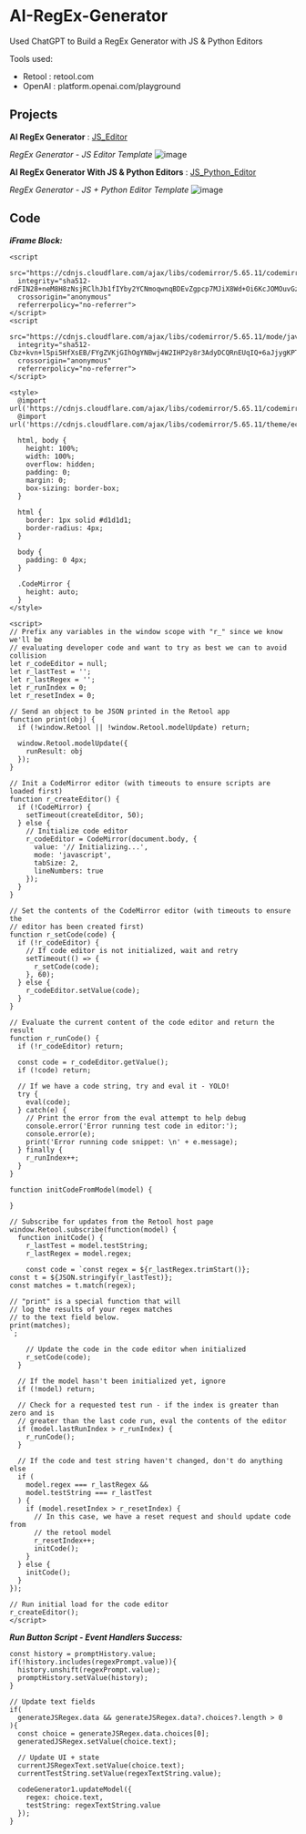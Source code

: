 # AI-RegEx-Generator
Used ChatGPT to Build a RegEx Generator with JS &amp; Python Editors

Tools used:
- Retool : retool.com
- OpenAI : platform.openai.com/playground

## Projects
**AI RegEx Generator** : [JS_Editor](js-editor)

_RegEx Generator - JS Editor Template_
![image](https://github.com/Kowshik-407/AI-RegEx-Generator/assets/66817358/b18cb50f-30d9-4a32-9484-25c2228f5b57)


**AI RegEx Generator With JS & Python Editors** : [JS_Python_Editor](js-python-editors)

_RegEx Generator - JS + Python Editor Template_
![image](https://github.com/Kowshik-407/AI-RegEx-Generator/assets/66817358/04f569f3-845c-4138-aa1e-7d13ebd7becb)



## Code

<b><i>iFrame Block: </i></b>
```
<script 
  src="https://cdnjs.cloudflare.com/ajax/libs/codemirror/5.65.11/codemirror.min.js" 
  integrity="sha512-rdFIN28+neM8H8zNsjRClhJb1fIYby2YCNmoqwnqBDEvZgpcp7MJiX8Wd+Oi6KcJOMOuvGztjrsI59rly9BsVQ==" 
  crossorigin="anonymous" 
  referrerpolicy="no-referrer">
</script>
<script 
  src="https://cdnjs.cloudflare.com/ajax/libs/codemirror/5.65.11/mode/javascript/javascript.min.js" 
  integrity="sha512-Cbz+kvn+l5pi5HfXsEB/FYgZVKjGIhOgYNBwj4W2IHP2y8r3AdyDCQRnEUqIQ+6aJjygKPTyaNT2eIihaykJlw==" 
  crossorigin="anonymous" 
  referrerpolicy="no-referrer">
</script>

<style>
  @import url('https://cdnjs.cloudflare.com/ajax/libs/codemirror/5.65.11/codemirror.min.css');
  @import url('https://cdnjs.cloudflare.com/ajax/libs/codemirror/5.65.11/theme/eclipse.min.css');

  html, body {
    height: 100%;
    width: 100%;
    overflow: hidden;
    padding: 0;
    margin: 0;
    box-sizing: border-box;
  }

  html {
    border: 1px solid #d1d1d1;
    border-radius: 4px;
  }

  body {
    padding: 0 4px;
  }

  .CodeMirror {
    height: auto;
  }
</style>

<script>
// Prefix any variables in the window scope with "r_" since we know we'll be
// evaluating developer code and want to try as best we can to avoid collision
let r_codeEditor = null;
let r_lastTest = '';
let r_lastRegex = '';
let r_runIndex = 0;
let r_resetIndex = 0;

// Send an object to be JSON printed in the Retool app
function print(obj) {
  if (!window.Retool || !window.Retool.modelUpdate) return;

  window.Retool.modelUpdate({
    runResult: obj
  });
}

// Init a CodeMirror editor (with timeouts to ensure scripts are loaded first)
function r_createEditor() {
  if (!CodeMirror) {
    setTimeout(createEditor, 50);
  } else {
    // Initialize code editor
    r_codeEditor = CodeMirror(document.body, {
      value: '// Initializing...',
      mode: 'javascript',
      tabSize: 2,
      lineNumbers: true
    });
  }
}

// Set the contents of the CodeMirror editor (with timeouts to ensure the
// editor has been created first)
function r_setCode(code) {
  if (!r_codeEditor) {
    // If code editor is not initialized, wait and retry
    setTimeout(() => {
      r_setCode(code);
    }, 60);
  } else {
    r_codeEditor.setValue(code);
  }
}

// Evaluate the current content of the code editor and return the result
function r_runCode() {
  if (!r_codeEditor) return;

  const code = r_codeEditor.getValue();
  if (!code) return;

  // If we have a code string, try and eval it - YOLO!
  try {
    eval(code);
  } catch(e) {
    // Print the error from the eval attempt to help debug
    console.error('Error running test code in editor:');
    console.error(e);
    print('Error running code snippet: \n' + e.message);
  } finally {
    r_runIndex++;
  }
}

function initCodeFromModel(model) {

}

// Subscribe for updates from the Retool host page
window.Retool.subscribe(function(model) {
  function initCode() {
    r_lastTest = model.testString;
    r_lastRegex = model.regex;

    const code = `const regex = ${r_lastRegex.trimStart()};
const t = ${JSON.stringify(r_lastTest)};
const matches = t.match(regex);

// "print" is a special function that will 
// log the results of your regex matches 
// to the text field below.
print(matches);
`;

    // Update the code in the code editor when initialized
    r_setCode(code);
  }

  // If the model hasn't been initialized yet, ignore
  if (!model) return;

  // Check for a requested test run - if the index is greater than zero and is 
  // greater than the last code run, eval the contents of the editor
  if (model.lastRunIndex > r_runIndex) {
    r_runCode();
  }

  // If the code and test string haven't changed, don't do anything else
  if (
    model.regex === r_lastRegex &&
    model.testString === r_lastTest
  ) {
    if (model.resetIndex > r_resetIndex) {
      // In this case, we have a reset request and should update code from 
      // the retool model
      r_resetIndex++;
      initCode();
    }
  } else {
    initCode();
  }
});

// Run initial load for the code editor
r_createEditor();
</script>
```

***Run Button Script - Event Handlers Success:***
```
const history = promptHistory.value;
if(!history.includes(regexPrompt.value)){
  history.unshift(regexPrompt.value);
  promptHistory.setValue(history);
}

// Update text fields
if(
  generateJSRegex.data && generateJSRegex.data?.choices?.length > 0
){
  const choice = generateJSRegex.data.choices[0];
  generatedJSRegex.setValue(choice.text);
  
  // Update UI + state
  currentJSRegexText.setValue(choice.text);
  currentTestString.setValue(regexTextString.value);
  
  codeGenerator1.updateModel({
    regex: choice.text,
    testString: regexTextString.value
  });
}
```

[js-editor]: https://kowshik407.retool.com/apps/9ea95ec4-23c2-11ee-972d-7b73343848eb/regexgenerator-openai
[js-python-editors]: https://kowshik407.retool.com/apps/53d26258-2488-11ee-91f2-eff767e0426b/regexgenerator-openai-editors
